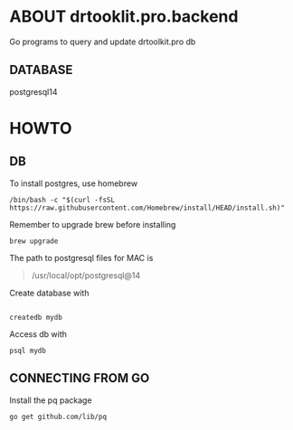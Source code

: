 # ABOUT drtooklit.pro.backend
Go programs to query and update drtoolkit.pro db

## DATABASE
postgresql14


# HOWTO
## DB
To install postgres, use homebrew
```
/bin/bash -c "$(curl -fsSL https://raw.githubusercontent.com/Homebrew/install/HEAD/install.sh)"

```

Remember to upgrade brew before installing
```
brew upgrade

```

The path to postgresql files for MAC is
> /usr/local/opt/postgresql@14

Create database with 
```

createdb mydb

```

Access db with 
```
psql mydb

```

## CONNECTING FROM GO
Install the pq package 

```
go get github.com/lib/pq

```



